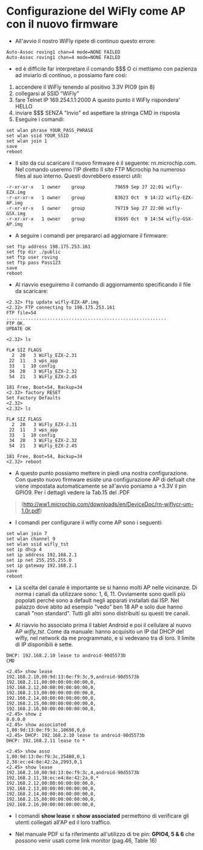 # Configurazione del WiFly come AP con il nuovo firmware #


  * All'avvio il nostro WiFly ripete di continuo questo errore:
```
Auto-Assoc roving1 chan=4 mode=NONE FAILED
Auto-Assoc roving1 chan=4 mode=NONE FAILED
```

  * ed è difficile  far interpretare il comando $$$
O ci mettiamo con pazienza ad inviarlo di continuo, o possiamo fare così:

  1. accendere il WiFly tenendo al positivo 3.3V PIO9 (pin 8)
  1. collegarsi al SSID “WiFly”
  1. fare Telnet IP 169.254.1.1:2000 A questo punto il WiFly rispondera' HELLO
  1. inviare $$$ SENZA "Invio" ed aspettare la stringa CMD in risposta
  1. Eseguire i comandi:

```
set wlan phrase YOUR_PASS_PHRASE
set wlan ssid YOUR_SSID
set wlan join 1
save
reboot
```

  * Il sito da cui scaricare il nuovo firmware è il seguente: rn.microchip.com. Nel comando useremo l'IP diretto
Il sito FTP Microchip ha numeroso files al suo interno. Questi dovrebbero esserci utili:
```
-r-xr-xr-x   1 owner    group           79659 Sep 27 22:01 wifly-EZX.img
-r-xr-xr-x   1 owner    group           83623 Oct  9 14:22 wifly-EZX-AP.img
-r-xr-xr-x   1 owner    group           79719 Sep 27 22:00 wifly-GSX.img
-r-xr-xr-x   1 owner    group           83695 Oct  9 14:54 wifly-GSX-AP.img
```

  * A seguire i comandi per prepararci ad aggiornare il firmware:
```
set ftp address 198.175.253.161
set ftp dir ./public
set ftp user roving
set ftp pass Pass123
save 
reboot 
```

  * Al riavvio eseguiremo il comando di aggiornamento specificando il file da scaricare:
```
<2.32> ftp update wifly-EZX-AP.img
<2.32> FTP connecting to 198.175.253.161
FTP file=54
...........................................................
FTP OK.
UPDATE OK

<2.32> ls

FL# SIZ FLAGS
  2  20   3 WiFly_EZX-2.31
 22  11   3 wps_app
 33   1  10 config
 34  20   3 WiFly_EZX-2.32
 54  21   3 WiFly_EZX-2.45

181 Free, Boot=54, Backup=34
<2.32> factory RESET
Set Factory Defaults
<2.32>
<2.32> ls

FL# SIZ FLAGS
  2  20   3 WiFly_EZX-2.31
 22  11   3 wps_app
 33   1  10 config
 34  20   3 WiFly_EZX-2.32
 54  21   3 WiFly_EZX-2.45

181 Free, Boot=54, Backup=34
<2.32> reboot
```


  * A questo punto possiamo mettere in piedi una nostra configurazione. Con questo nuovo firmware esiste una configurazione AP di defualt che viene impostata automaticamente se all'avvio poniamo a +3.3V il pin GPIO9. Per i dettagli vedere la Tab.15 del .PDF
> (http://ww1.microchip.com/downloads/en/DeviceDoc/rn-wiflycr-um-1.0r.pdf)


  * I comandi per configurare il wifly come AP sono i seguenti:
```
set wlan join 7
set wlan channel 9
set wlan ssid wifly_tst
set ip dhcp 4 
set ip address 192.168.2.1
set ip net 255.255.255.0
set ip gateway 192.168.2.1
save
reboot
```

  * La scelta del canale è importante se si hanno molti AP nelle vicinanze. Di norma i canali da utilizzare sono: 1, 6, 11. Ovviamente sono quelli più popolati perché sono a default negli apparati installati dai ISP. Nel palazzo dove abito ad esempio "vedo" ben 18 AP e solo due hanno canali "non standard". Tutti gli altri sono distribuiti su questi tre canali.

  * Al riavvio ho associato prima il tablet Android e poi il cellulare al nuovo AP _wifly\_tst_. Come da manuale: hanno acquisito un IP dal DHCP del wifly, nel network da me programmato, e si vedevano tra di loro. Il limite di IP disponibili è sette.

```
DHCP: 192.168.2.10 lease to android-90d5573b
CMD

<2.45> show lease
192.168.2.10,00:9d:13:0e:f9:3c,9,android-90d5573b
192.168.2.11,00:00:00:00:00:00,0,
192.168.2.12,00:00:00:00:00:00,0,
192.168.2.13,00:00:00:00:00:00,0,
192.168.2.14,00:00:00:00:00:00,0,
192.168.2.15,00:00:00:00:00:00,0,
192.168.2.16,00:00:00:00:00:00,0,
<2.45> show z
0.0.0.0
<2.45> show associated
1,00:9d:13:0e:f9:3c,10698,0,0
<2.45> DHCP: 192.168.2.10 lease to android-90d5573b
DHCP: 192.168.2.11 lease to *

<2.45> show asso
1,00:9d:13:0e:f9:3c,25480,0,1
2,38:ec:e4:8e:42:2a,2993,0,1
<2.45> show lease
192.168.2.10,00:9d:13:0e:f9:3c,4,android-90d5573b
192.168.2.11,38:ec:e4:8e:42:2a,0,*
192.168.2.12,00:00:00:00:00:00,0,
192.168.2.13,00:00:00:00:00:00,0,
192.168.2.14,00:00:00:00:00:00,0,
192.168.2.15,00:00:00:00:00:00,0,
192.168.2.16,00:00:00:00:00:00,0,
```

  * I comandi **show lease** e **show associated** permettono di verificare gli utenti collegati all'AP ed il loro traffico.

  * Nel manuale PDF si fa riferimento all'utilizzo di tre pin: **GPIO4, 5 & 6** che possono venir usati come link monitor (pag.46, Table 16)